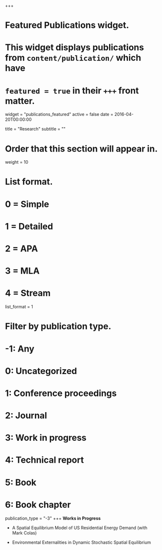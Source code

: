 +++
# Featured Publications widget.
# This widget displays publications from `content/publication/` which have
# `featured = true` in their `+++` front matter.
widget = "publications_featured"
active = false
date = 2016-04-20T00:00:00

title = "Research"
subtitle = ""

# Order that this section will appear in.
weight = 10

# List format.
#   0 = Simple
#   1 = Detailed
#   2 = APA
#   3 = MLA
#   4 = Stream
list_format = 1

# Filter by publication type.
# -1: Any
#  0: Uncategorized
#  1: Conference proceedings
#  2: Journal
#  3: Work in progress
#  4: Technical report
#  5: Book
#  6: Book chapter
publication_type = "-3"
+++
**Works in Progress**

- A Spatial Equilibrium Model of US Residential Energy Demand (with Mark Colas)

- Environmental Externalities in Dynamic Stochastic Spatial Equilibrium



